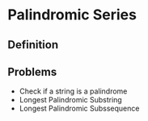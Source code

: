 # Palindromic Series

## Definition

## Problems

* Check if a string is a palindrome
* Longest Palindromic Substring
* Longest Palindromic Subssequence

